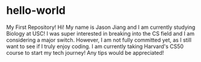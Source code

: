 # hello-world
My First Repository!
Hi! My name is Jason Jiang and I am currently studying Biology at USC! I was super interested in breaking into the CS field and I am considering a major switch. However, I am not fully committed yet, as I still want to see if I truly enjoy coding. I am currently taking Harvard's CS50 course to start my tech journey! Any tips would be appreciated!
